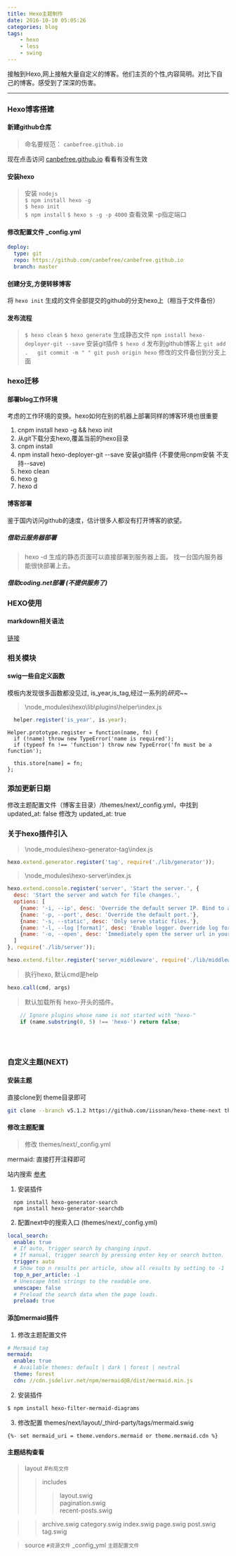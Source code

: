 ```yaml
---
title: Hexo主题制作
date: 2016-10-10 05:05:26
categories: blog
tags:
    - hexo
    - less
    - swing
---
```

接触到Hexo,网上接触大量自定义的博客。他们主页的个性,内容简明。对比下自己的博客。感受到了深深的伤害。

-------

### Hexo博客搭建

#### 新建github仓库

> 命名要规范： `canbefree.github.io`

现在点击访问 [canbefree.github.io](http://canbefree.github.io) 看看有没有生效

#### 安装hexo

> 安装 `nodejs`  
> `$ npm install hexo -g`  
> `$ hexo init`  
> `$ npm install`
> `$ hexo s -g -p 4000`   查看效果 -p指定端口

#### 修改配置文件 **_config.yml**

```yml
deploy:
  type: git
  repo: https://github.com/canbefree/canbefree.github.io
  branch: master
```

#### 创建分支,方便转移博客

将 `hexo init` 生成的文件全部提交的github的分支hexo上（相当于文件备份）

#### 发布流程

> `$ hexo clean`
> `$ hexo generate` 生成静态文件
> `npm install hexo-deployer-git --save` 安装git插件
> `$ hexo d` 发布到github博客上
> `git add .   git commit -m " " git push origin hexo` 修改的文件备份到分支上面


### hexo迁移

####  部署blog工作环境

考虑的工作环境的变换。hexo如何在别的机器上部署同样的博客环境也很重要

1. cnpm install hexo -g && hexo init
2. 从git下载分支hexo,覆盖当前的hexo目录
3. cnpm install
4. npm install hexo-deployer-git --save 安装git插件  (不要使用cnpm安裝 不支持--save)
5. hexo clean
6. hexo g
7. hexo d

#### 博客部署 

鉴于国内访问github的速度，估计很多人都没有打开博客的欲望。

##### 借助云服务器部署

> hexo -d 生成的静态页面可以直接部署到服务器上面。 找一台国内服务器能很快部署上去。

##### 借助coding.net部署 (不提供服务了)

### HEXO使用

#### markdown相关语法

[链接](https://canbefree.github.io/2016/10/09/markdown/)

### 相关模块

#### swig一些自定义函数

模板内发现很多函数都没见过, is_year,is_tag,经过一系列的*研究*~~

> \node_modules\hexo\lib\plugins\helper\index.js

```js
  helper.register('is_year', is.year);
```

```
Helper.prototype.register = function(name, fn) {
  if (!name) throw new TypeError('name is required');
  if (typeof fn !== 'function') throw new TypeError('fn must be a function');

  this.store[name] = fn;
};
```
### 添加更新日期
  修改主题配置文件（博客主目录）/themes/next/_config.yml，中找到 updated_at: false 修改为 updated_at: true

### 关于hexo插件引入
> \node_modules\hexo-generator-tag\index.js
```js
hexo.extend.generator.register('tag', require('./lib/generator'));
```

> \node_modules\hexo-server\index.js

```js
hexo.extend.console.register('server', 'Start the server.', {
  desc: 'Start the server and watch for file changes.',
  options: [
    {name: '-i, --ip', desc: 'Override the default server IP. Bind to all IP address by default.'},
    {name: '-p, --port', desc: 'Override the default port.'},
    {name: '-s, --static', desc: 'Only serve static files.'},
    {name: '-l, --log [format]', desc: 'Enable logger. Override log format.'},
    {name: '-o, --open', desc: 'Immediately open the server url in your default web browser.'}
  ]
}, require('./lib/server'));

hexo.extend.filter.register('server_middleware', require('./lib/middlewares/header'));
```
> 执行hexo, 默认cmd是help 
```js
hexo.call(cmd, args) 
```
> 默认加载所有 hexo-开头的插件。
```js
    // Ignore plugins whose name is not started with "hexo-"
    if (name.substring(0, 5) !== 'hexo-') return false;
```

<br>
<br>

### 自定义主题(NEXT)

#### 安装主题

直接clone到 theme目录即可
```bash
git clone --branch v5.1.2 https://github.com/iissnan/hexo-theme-next themes/next
```
#### 修改主题配置
> 修改 themes/next/_config.yml 

mermaid: 直接打开注释即可

站内搜索 [参考](https://www.jianshu.com/p/5b62c01c4dfa)

1. 安装插件

```shell
  npm install hexo-generator-search
  npm install hexo-generator-searchdb
```

2. 配置next中的搜索入口 (themes/next/_config.yml)

``` yml
local_search:
  enable: true
  # If auto, trigger search by changing input.
  # If manual, trigger search by pressing enter key or search button.
  trigger: auto
  # Show top n results per article, show all results by setting to -1
  top_n_per_article: -1
  # Unescape html strings to the readable one.
  unescape: false
  # Preload the search data when the page loads.
  preload: true

```
#### 添加mermaid插件

1. 修改主题配置文件

```yml
# Mermaid tag
mermaid:
  enable: true
  # Available themes: default | dark | forest | neutral
  theme: forest
  cdn: //cdn.jsdelivr.net/npm/mermaid@8/dist/mermaid.min.js

```
2. 安装插件
```bash
$ npm install hexo-filter-mermaid-diagrams
```

3. 修改配置 themes/next/layout/_third-party/tags/mermaid.swig
```
{%- set mermaid_uri = theme.vendors.mermaid or theme.mermaid.cdn %}
```


#### 主题结构查看
>layout #`布局文件`
>>includes              
>>>layout.swig          
>>>pagination.swig      
>>>recent-posts.swig    

>>archive.swig
>>category.swig
>>index.swig
>>page.swig
>>post.swig
>>tag.swig

>source `#资源文件`
>_config_yml `主题配置文件`

